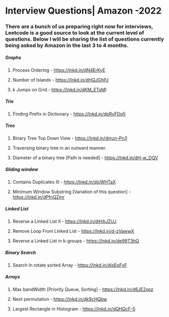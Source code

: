 # Interview Questions| Amazon -2022

### There are a bunch of us preparing right now for interviews, Leetcode is a good source to look at the current level of questions. Below I will be sharing the list of questions currently being asked by Amazon in the last 3 to 4 months.


##### Graphs
1) Process Ordering - https://lnkd.in/dN4ErKyE

2) Number of Islands - https://lnkd.in/dHQJGhPJ

3) k Jumps on Grid - https://lnkd.in/dKM_ETsM)


##### Trie
1) Finding Prefix in Dictionary - https://lnkd.in/dpRvFDq5


##### Tree
1) Binary Tree Top Down View - https://lnkd.in/dmun-Pn3

2) Traversing binary tree in an outward manner.

3) Diameter of a binary tree [Path is needed] - https://lnkd.in/dH-w_DQV


##### Sliding window
1) Contains Duplicates III - https://lnkd.in/djcWHTaX

2) Minimum Window Substring [Variation of this question] - https://lnkd.in/dPfnQZmr


##### Linked List
1) Reverse a Linked List II - https://lnkd.in/diHAJZUJ

2) Remove Loop From Linked List - https://lnkd.in/d-zVawwX

3) Reverse a Linked List in k-groups - https://lnkd.in/de99T3hQ


##### Binary Search
1) Search In rotate sorted Array - https://lnkd.in/djxEpFxF


##### Arrays
1) Max bandWidth [Priority Queue, Sorting] - https://lnkd.in/d6JE2xpz

2) Next permutation - https://lnkd.in/dk9cHQbw

3) Largest Rectangle in Histogram - https://lnkd.in/dQHQcF-5


